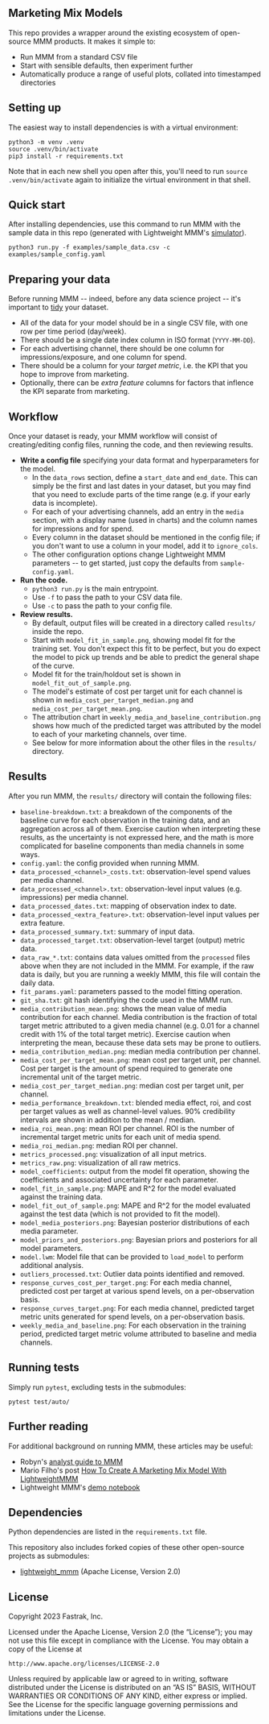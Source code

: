 ## Marketing Mix Models

This repo provides a wrapper around the existing ecosystem of open-source MMM products. It makes it simple to:

* Run MMM from a standard CSV file
* Start with sensible defaults, then experiment further
* Automatically produce a range of useful plots, collated into timestamped directories
<!--- * Remove outliers according to simple rules -->


## Setting up

The easiest way to install dependencies is with a virtual environment:

```
python3 -m venv .venv
source .venv/bin/activate
pip3 install -r requirements.txt
```

Note that in each new shell you open after this, you'll need to run `source .venv/bin/activate` again to initialize the virtual environment in that shell.


## Quick start

After installing dependencies, use this command to run MMM with the sample data in this repo (generated with Lightweight MMM's [simulator](https://github.com/google/lightweight_mmm/blob/main/lightweight_mmm/utils.py#L80-L165)).

```
python3 run.py -f examples/sample_data.csv -c examples/sample_config.yaml
```


## Preparing your data

Before running MMM -- indeed, before any data science project -- it's important to [tidy](https://cran.r-project.org/web/packages/tidyr/vignettes/tidy-data.html) your dataset.

* All of the data for your model should be in a single CSV file, with one row per time period (day/week).
* There should be a single date index column in ISO format (`YYYY-MM-DD`).
* For each advertising channel, there should be one column for impressions/exposure, and one column for spend.
* There should be a column for your _target metric_, i.e. the KPI that you hope to improve from marketing.
* Optionally, there can be _extra feature_ columns for factors that inflence the KPI separate from marketing.

## Workflow

Once your dataset is ready, your MMM workflow will consist of creating/editing config files, running the code, and then reviewing results.

* **Write a config file** specifying your data format and hyperparameters for the model.
  * In the `data_rows` section, define a `start_date` and `end_date`. This can simply be the first and last dates in your dataset, but you may find that you need to exclude parts of the time range (e.g. if your early data is incomplete).
  * For each of your advertising channels, add an entry in the `media` section, with a display name (used in charts) and the column names for impressions and for spend.
  * Every column in the dataset should be mentioned in the config file; if you don't want to use a column in your model, add it to `ignore_cols`.
  * The other configuration options change Lightweight MMM parameters -- to get started, just copy the defaults from `sample-config.yaml`.
* **Run the code.**
  * `python3 run.py` is the main entrypoint.
  * Use `-f` to pass the path to your CSV data file.
  * Use `-c` to pass the path to your config file.
* **Review results.**
  * By default, output files will be created in a directory called `results/` inside the repo.
  * Start with `model_fit_in_sample.png`, showing model fit for the training set. You don't expect this fit to be perfect, but you do expect the model to pick up trends and be able to predict the general shape of the curve.
  * Model fit for the train/holdout set is shown in `model_fit_out_of_sample.png`.
  * The model's estimate of cost per target unit for each channel is shown in `media_cost_per_target_median.png` and `media_cost_per_target_mean.png`.
  * The attribution chart in `weekly_media_and_baseline_contribution.png` shows how much of the predicted target was attributed by the model to each of your marketing channels, over time.
  * See below for more information about the other files in the `results/` directory.


## Results 

After you run MMM, the `results/` directory will contain the following files:
* `baseline-breakdown.txt`: a breakdown of the components of the baseline curve for each observation in the training data, and an aggregation across all of them.  Exercise caution when interpreting these results, as the uncertainty is not expressed here, and the math is more complicated for baseline components than media channels in some ways.
* `config.yaml`: the config provided when running MMM.
* `data_processed_<channel>_costs.txt`: observation-level spend values per media channel.
* `data_processed_<channel>.txt`: observation-level input values (e.g. impressions) per media channel.
* `data_processed_dates.txt`: mapping of observation index to date.
* `data_processed_<extra_feature>.txt`: observation-level input values per extra feature.
* `data_processed_summary.txt`: summary of input data.
* `data_processed_target.txt`: observation-level target (output) metric data.
* `data_raw_*.txt`: contains data values omitted from the `processed` files above when they are not included in the MMM.  For example, if the raw data is daily, but you are running a weekly MMM, this file will contain the daily data.
* `fit_params.yaml`: parameters passed to the model fitting operation.
* `git_sha.txt`: git hash identifying the code used in the MMM run.
* `media_contribution_mean.png`: shows the mean value of media contribution for each channel.  Media contribution is the fraction of total target metric attributed to a given media channel (e.g. 0.01 for a channel credit with 1% of the total target metric).  Exercise caution when interpreting the mean, because these data sets may be prone to outliers.
* `media_contribution_median.png`: median media contribution per channel.
* `media_cost_per_target_mean.png`: mean cost per target unit, per channel.  Cost per target is the amount of spend required to generate one incremental unit of the target metric.
* `media_cost_per_target_median.png`: median cost per target unit, per channel. 
* `media_performance_breakdown.txt`: blended media effect, roi, and cost per target values as well as channel-level values.  90% credibility intervals are shown in addition to the mean / median.
* `media_roi_mean.png`: mean ROI per channel.  ROI is the number of incremental target metric units for each unit of media spend.
* `media_roi_median.png`: median ROI per channel.
* `metrics_processed.png`: visualization of all input metrics.
* `metrics_raw.png`: visualization of all raw metrics.
* `model_coefficients`: output from the model fit operation, showing the coefficients and associated uncertainty for each parameter.
* `model_fit_in_sample.png`: MAPE and R^2 for the model evaluated against the training data.
* `model_fit_out_of_sample.png`: MAPE and R^2 for the model evaluated against the test data (which is not provided to fit the model).
* `model_media_posteriors.png`: Bayesian posterior distributions of each media parameter.
* `model_priors_and_posteriors.png`: Bayesian priors and posteriors for all model parameters.
* `model.lwm`: Model file that can be provided to `load_model` to perform additional analysis.
* `outliers_processed.txt`: Outlier data points identified and removed.
* `response_curves_cost_per_target.png`:  For each media channel, predicted cost per target at various spend levels, on a per-observation basis.
* `response_curves_target.png`: For each media channel, predicted target metric units generated for spend levels, on a per-observation basis.
* `weekly_media_and_baseline.png`: For each observation in the training period, predicted target metric volume attributed to baseline and media channels.


## Running tests

Simply run `pytest`, excluding tests in the submodules:

```
pytest test/auto/
```


## Further reading

For additional background on running MMM, these articles may be useful:
* Robyn's [analyst guide to MMM](https://facebookexperimental.github.io/Robyn/docs/analysts-guide-to-MMM/)
* Mario Filho's post [How To Create A Marketing Mix Model With LightweightMMM](https://forecastegy.com/posts/how-to-create-a-marketing-mix-model-with-lightweightmmm/)
* Lightweight MMM's [demo notebook](https://github.com/fastrak-inc/lightweight_mmm/blob/main/examples/simple_end_to_end_demo.ipynb)



## Dependencies

Python dependencies are listed in the `requirements.txt` file.

This repository also includes forked copies of these other open-source projects as submodules:
* [lightweight_mmm](https://github.com/google/lightweight_mmm) (Apache License, Version 2.0)
<!---
* [orbit](https://github.com/uber/orbit) (Apache License, Version 2.0)
* [Robyn](https://github.com/facebookexperimental/Robyn) (MIT License)
-->


## License

Copyright 2023 Fastrak, Inc.

Licensed under the Apache License, Version 2.0 (the “License”);
you may not use this file except in compliance with the License.
You may obtain a copy of the License at

    http://www.apache.org/licenses/LICENSE-2.0

Unless required by applicable law or agreed to in writing, software
distributed under the License is distributed on an “AS IS” BASIS,
WITHOUT WARRANTIES OR CONDITIONS OF ANY KIND, either express or implied.
See the License for the specific language governing permissions and
limitations under the License.
